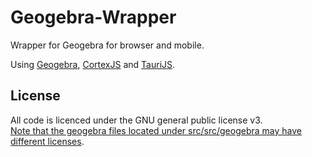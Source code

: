 # Geogebra-Wrapper
Wrapper for Geogebra for browser and mobile.

Using [Geogebra](https://geogebra.github.io/docs/reference/en/GeoGebra_Apps_API/), [CortexJS](https://cortexjs.io/mathfield/) and [TauriJS](https://v2.tauri.app/).


## License
All code is licenced under the GNU general public license v3.<br>
[Note that the geogebra files located under src/src/geogebra may have different licenses](https://www.geogebra.org/license).